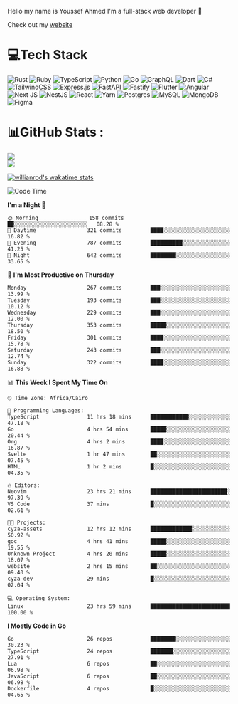 Hello my name is Youssef Ahmed I'm a full-stack web developer 👋

Check out my [website](https://youssefahmed.vercel.app)
 
# 💻Tech Stack

![Rust](https://img.shields.io/badge/rust-%23000000.svg?style=for-the-badge&logo=rust&logoColor=white) ![Ruby](https://img.shields.io/badge/ruby-%23CC342D.svg?style=for-the-badge&logo=ruby&logoColor=white) ![TypeScript](https://img.shields.io/badge/typescript-%23007ACC.svg?style=for-the-badge&logo=typescript&logoColor=white) ![Python](https://img.shields.io/badge/python-3670A0?style=for-the-badge&logo=python&logoColor=ffdd54) ![Go](https://img.shields.io/badge/go-%2300ADD8.svg?style=for-the-badge&logo=go&logoColor=white) ![GraphQL](https://img.shields.io/badge/-GraphQL-E10098?style=for-the-badge&logo=graphql&logoColor=white) ![Dart](https://img.shields.io/badge/dart-%230175C2.svg?style=for-the-badge&logo=dart&logoColor=white) ![C#](https://img.shields.io/badge/c%23-%23239120.svg?style=for-the-badge&logo=c-sharp&logoColor=white) ![TailwindCSS](https://img.shields.io/badge/tailwindcss-%2338B2AC.svg?style=for-the-badge&logo=tailwind-css&logoColor=white) ![Express.js](https://img.shields.io/badge/express.js-%23404d59.svg?style=for-the-badge&logo=express&logoColor=%2361DAFB) ![FastAPI](https://img.shields.io/badge/FastAPI-005571?style=for-the-badge&logo=fastapi) ![Fastify](https://img.shields.io/badge/fastify-%23000000.svg?style=for-the-badge&logo=fastify&logoColor=white) ![Flutter](https://img.shields.io/badge/Flutter-%2302569B.svg?style=for-the-badge&logo=Flutter&logoColor=white) ![Angular](https://img.shields.io/badge/angular-%23DD0031.svg?style=for-the-badge&logo=angular&logoColor=white) ![Next JS](https://img.shields.io/badge/Next-black?style=for-the-badge&logo=next.js&logoColor=white) ![NestJS](https://img.shields.io/badge/nestjs-%23E0234E.svg?style=for-the-badge&logo=nestjs&logoColor=white) ![React](https://img.shields.io/badge/react-%2320232a.svg?style=for-the-badge&logo=react&logoColor=%2361DAFB) ![Yarn](https://img.shields.io/badge/yarn-%232C8EBB.svg?style=for-the-badge&logo=yarn&logoColor=white) ![Postgres](https://img.shields.io/badge/postgres-%23316192.svg?style=for-the-badge&logo=postgresql&logoColor=white) ![MySQL](https://img.shields.io/badge/mysql-%2300f.svg?style=for-the-badge&logo=mysql&logoColor=white) ![MongoDB](https://img.shields.io/badge/MongoDB-%234ea94b.svg?style=for-the-badge&logo=mongodb&logoColor=white)     ![Figma](https://img.shields.io/badge/figma-%23F24E1E.svg?style=for-the-badge&logo=figma&logoColor=white)

# 📊GitHub Stats :

![](https://github-readme-stats.vercel.app/api?username=joetifa2003&theme=tokyonight&hide_border=false&include_all_commits=false&count_private=false)<br/>
![](https://github-readme-streak-stats.herokuapp.com/?user=joetifa2003&theme=tokyonight&hide_border=false)<br/>

[![willianrod's wakatime stats](https://github-readme-stats.vercel.app/api/wakatime?username=joetifa2003&layout=compact)](https://github.com/anuraghazra/github-readme-stats)
<!--START_SECTION:waka-->
![Code Time](http://img.shields.io/badge/Code%20Time-3%2C294%20hrs%2040%20mins-blue)

**I'm a Night 🦉** 

```text
🌞 Morning                158 commits         ██░░░░░░░░░░░░░░░░░░░░░░░   08.28 % 
🌆 Daytime                321 commits         ████░░░░░░░░░░░░░░░░░░░░░   16.82 % 
🌃 Evening                787 commits         ██████████░░░░░░░░░░░░░░░   41.25 % 
🌙 Night                  642 commits         ████████░░░░░░░░░░░░░░░░░   33.65 % 
```
📅 **I'm Most Productive on Thursday** 

```text
Monday                   267 commits         ███░░░░░░░░░░░░░░░░░░░░░░   13.99 % 
Tuesday                  193 commits         ███░░░░░░░░░░░░░░░░░░░░░░   10.12 % 
Wednesday                229 commits         ███░░░░░░░░░░░░░░░░░░░░░░   12.00 % 
Thursday                 353 commits         █████░░░░░░░░░░░░░░░░░░░░   18.50 % 
Friday                   301 commits         ████░░░░░░░░░░░░░░░░░░░░░   15.78 % 
Saturday                 243 commits         ███░░░░░░░░░░░░░░░░░░░░░░   12.74 % 
Sunday                   322 commits         ████░░░░░░░░░░░░░░░░░░░░░   16.88 % 
```


📊 **This Week I Spent My Time On** 

```text
🕑︎ Time Zone: Africa/Cairo

💬 Programming Languages: 
TypeScript               11 hrs 18 mins      ████████████░░░░░░░░░░░░░   47.18 % 
Go                       4 hrs 54 mins       █████░░░░░░░░░░░░░░░░░░░░   20.44 % 
Org                      4 hrs 2 mins        ████░░░░░░░░░░░░░░░░░░░░░   16.87 % 
Svelte                   1 hr 47 mins        ██░░░░░░░░░░░░░░░░░░░░░░░   07.45 % 
HTML                     1 hr 2 mins         █░░░░░░░░░░░░░░░░░░░░░░░░   04.35 % 

🔥 Editors: 
Neovim                   23 hrs 21 mins      ████████████████████████░   97.39 % 
VS Code                  37 mins             █░░░░░░░░░░░░░░░░░░░░░░░░   02.61 % 

🐱‍💻 Projects: 
cyza-assets              12 hrs 12 mins      █████████████░░░░░░░░░░░░   50.92 % 
goc                      4 hrs 41 mins       █████░░░░░░░░░░░░░░░░░░░░   19.55 % 
Unknown Project          4 hrs 20 mins       █████░░░░░░░░░░░░░░░░░░░░   18.07 % 
website                  2 hrs 15 mins       ██░░░░░░░░░░░░░░░░░░░░░░░   09.40 % 
cyza-dev                 29 mins             █░░░░░░░░░░░░░░░░░░░░░░░░   02.04 % 

💻 Operating System: 
Linux                    23 hrs 59 mins      █████████████████████████   100.00 % 
```

**I Mostly Code in Go** 

```text
Go                       26 repos            ████████░░░░░░░░░░░░░░░░░   30.23 % 
TypeScript               24 repos            ███████░░░░░░░░░░░░░░░░░░   27.91 % 
Lua                      6 repos             ██░░░░░░░░░░░░░░░░░░░░░░░   06.98 % 
JavaScript               6 repos             ██░░░░░░░░░░░░░░░░░░░░░░░   06.98 % 
Dockerfile               4 repos             █░░░░░░░░░░░░░░░░░░░░░░░░   04.65 % 
```




<!--END_SECTION:waka-->
